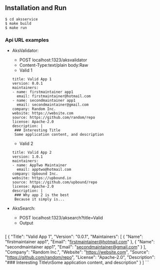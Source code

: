 ## Installation and Run

```
$ cd aksservice
$ make build
$ make run
```

### Api URL examples
* AksValidator:
    * POST localhost:1323/aksvalidator 
    * Content-Type:text/plain body:Raw 
    * Valid 1
    ```
    title: Valid App 1
    version: 0.0.1
    maintainers:
    - name: firstmaintainer app1
      email: firstmaintainer@hotmail.com
    - name: secondmaintainer app1
      email: secondmaintainer@gmail.com
    company: Random Inc.
    website: https://website.com
    source: https://github.com/random/repo
    license: Apache-2.0
    description: |
     ### Interesting Title
     Some application content, and description
    ```
    * Valid 2
    ```
    title: Valid App 2
    version: 1.0.1
    maintainers:
    - name: AppTwo Maintainer
      email: apptwo@hotmail.com
    company: Upbound Inc.
    website: https://upbound.io
    source: https://github.com/upbound/repo
    license: Apache-2.0
    description: |
     ### Why app 2 is the best
     Because it simply is...
    ```  
    
 * AksSearch:
    * POST localhost:1323/aksearch?title=Valid 
    * Output
    ```
[
    {
        "Title": "Valid App 1",
        "Version": "0.0.1",
        "Maintainers": [
            {
                "Name": "firstmaintainer app1",
                "Email": "firstmaintainer@hotmail.com"
            },
            {
                "Name": "secondmaintainer app1",
                "Email": "secondmaintainer@gmail.com"
            }
        ],
        "Company": "Random Inc.",
        "Website": "https://website.com",
        "Source": "https://github.com/random/repo",
        "License": "Apache-2.0",
        "Description": "### Interesting Title\nSome application content, and description"
    }
]
    ```  
